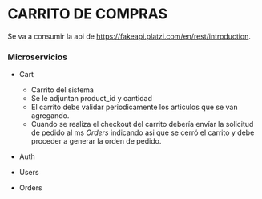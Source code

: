 # CARRITO DE COMPRAS

Se va a consumir la api de https://fakeapi.platzi.com/en/rest/introduction.

### Microservicios

- Cart
    - Carrito del sistema
    - Se le adjuntan product_id y cantidad
    - El carrito debe validar periodicamente los articulos que se van agregando.
    - Cuando se realiza el checkout del carrito debería envíar la solicitud de pedido al ms *Orders* indicando asi que se cerró el carrito y debe proceder a generar la orden de pedido.

- Auth

- Users

- Orders